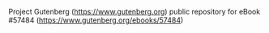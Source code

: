 Project Gutenberg (https://www.gutenberg.org) public repository for
eBook #57484 (https://www.gutenberg.org/ebooks/57484)
